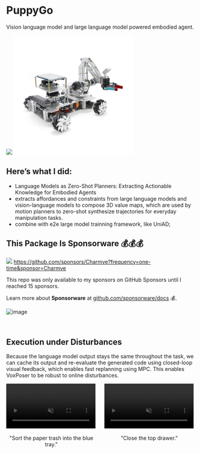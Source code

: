 # PuppyGo

Vision language model and large language model powered embodied agent.

<div>
  <p>
    <img src="src/voxposer.gif" width=430>
    <img src="src/puppygo.jpg" width=320>
  </p>
</div>

## Here’s what I did:

- Language Models as Zero-Shot Planners: Extracting Actionable Knowledge for Embodied Agents
- extracts affordances and constraints from large language models and vision-language models to compose 3D value maps, which are used by motion planners to zero-shot synthesize trajectories for everyday manipulation tasks.
- combine with e2e large model trainning framework, like UniAD;


## This Package Is Sponsorware 💰💰💰

[![](https://img.shields.io/static/v1?label=Sponsor&message=%E2%9D%A4&logo=GitHub&color=%23fe8e86)](https://github.com/sponsors/Charmve?frequency=one-time&sponsor=Charmve) https://github.com/sponsors/Charmve?frequency=one-time&sponsor=Charmve

This repo was only available to my sponsors on GitHub Sponsors until I reached 15 sponsors.

Learn more about **Sponsorware** at [github.com/sponsorware/docs](https://github.com/sponsorware/docs) 💰.


![image](https://github.com/Charmve/PuppyGo/assets/29084184/3577e267-53a0-4904-909f-6733995e892e)


<br>

## Execution under Disturbances

Because the language model output stays the same throughout the task, we can cache its output and re-evaluate the generated code using closed-loop visual feedback, which enables fast replanning using MPC. This enables VoxPoser to be robust to online disturbances.
      
<div class="columns">
  <div class="column has-text-centered">
    <video id="dist1" controls="" muted="" autoplay="" loop="" width="99%">
      <source src="src/sort-trash-to-tray-dist.mp4" type="video/mp4">
    </video>
    <p style="text-align:center">
      "Sort the paper trash into the blue tray."
    </p>
  </div>

  <div class="column has-text-centered">
    <video id="dist2" controls="" muted="" autoplay="" loop="" width="99%">
      <source src="src/close-top-drawer-dist.mp4" type="video/mp4">
    </video>
    <p style="text-align:center">
      "Close the top drawer."
    </p>
  </div>
</div>
